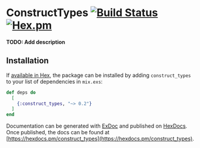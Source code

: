 # ConstructTypes [![Build Status](https://travis-ci.org/ExpressApp/construct_types.svg?branch=master)](https://travis-ci.org/ExpressApp/construct_types) [![Hex.pm](https://img.shields.io/hexpm/v/construct_types.svg)](https://hex.pm/packages/construct_types)

**TODO: Add description**

## Installation

If [available in Hex](https://hex.pm/docs/publish), the package can be installed
by adding `construct_types` to your list of dependencies in `mix.exs`:

```elixir
def deps do
  [
    {:construct_types, "~> 0.2"}
  ]
end
```

Documentation can be generated with [ExDoc](https://github.com/elixir-lang/ex_doc)
and published on [HexDocs](https://hexdocs.pm). Once published, the docs can
be found at [https://hexdocs.pm/construct_types](https://hexdocs.pm/construct_types).

